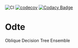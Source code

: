 ![CI](https://github.com/Doctorado-ML/Odte/workflows/CI/badge.svg)
[![codecov](https://codecov.io/gh/Doctorado-ML/odte/branch/master/graph/badge.svg)](https://codecov.io/gh/Doctorado-ML/odte)
[![Codacy Badge](https://app.codacy.com/project/badge/Grade/c85f935ac6a0482ab67d3ebed4611459)](https://www.codacy.com/gh/Doctorado-ML/Odte?utm_source=github.com&utm_medium=referral&utm_content=Doctorado-ML/Odte&utm_campaign=Badge_Grade)

# Odte

Oblique Decision Tree Ensemble

